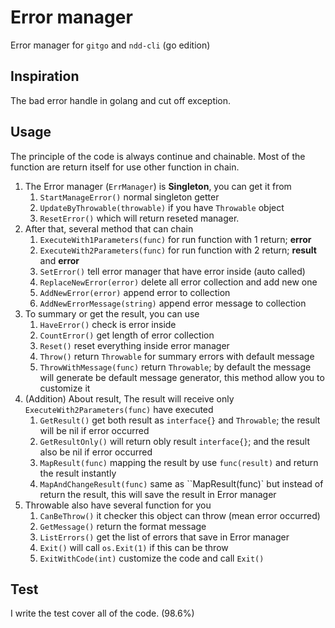 # Error manager

Error manager for `gitgo` and `ndd-cli` (go edition)

## Inspiration

The bad error handle in golang and cut off exception.

## Usage

The principle of the code is always continue and chainable. Most of the function are return itself for use other function in chain.

1. The Error manager (`ErrManager`) is **Singleton**, you can get it from
    1. `StartManageError()` normal singleton getter
    2. `UpdateByThrowable(throwable)` if you have `Throwable` object
    3. `ResetError()` which will return reseted manager.
2. After that, several method that can chain
    1. `ExecuteWith1Parameters(func)` for run function with 1 return; **error**
    2. `ExecuteWith2Parameters(func)` for run function with 2 return; **result** and **error**
    3. `SetError()` tell error manager that have error inside (auto called)
    4. `ReplaceNewError(error)` delete all error collection and add new one
    5. `AddNewError(error)` append error to collection
    6. `AddNewErrorMessage(string)` append error message to collection
3. To summary or get the result, you can use
    1. `HaveError()` check is error inside
    2. `CountError()` get length of error collection
    3. `Reset()` reset everything inside error manager
    4. `Throw()` return `Throwable` for summary errors with default message
    5. `ThrowWithMessage(func)` return `Throwable`; by default the message will generate be default message generator, this method allow you to customize it
4. (Addition) About result, The result will receive only `ExecuteWith2Parameters(func)` have executed
    1. `GetResult()` get both result as `interface{}` and `Throwable`; the result will be nil if error occurred
    2. `GetResultOnly()` will return obly result `interface{}`; and the result also be nil if error occurred
    3. `MapResult(func)` mapping the result by use `func(result)` and return the result instantly
    4. `MapAndChangeResult(func)` same as ``MapResult(func)` but instead of return the result, this will save the result in Error manager
5. Throwable also have several function for you
    1. `CanBeThrow()` it checker this object can throw (mean error occurred)
    2. `GetMessage()` return the format message
    3. `ListErrors()` get the list of errors that save in Error manager
    4. `Exit()` will call `os.Exit(1)` if this can be throw
    5. `ExitWithCode(int)` customize the code and call `Exit()`

## Test

I write the test cover all of the code. (98.6%)
